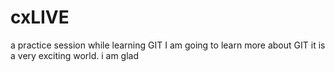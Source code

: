 # cxLIVE
a practice session while learning GIT
I am going to learn more about GIT
it is a very exciting world. i am glad
